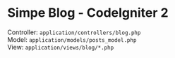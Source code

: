 # Simpe Blog - CodeIgniter 2

Controller: `application/controllers/blog.php`  
Model: `application/models/posts_model.php`  
View: `application/views/blog/*.php`  
